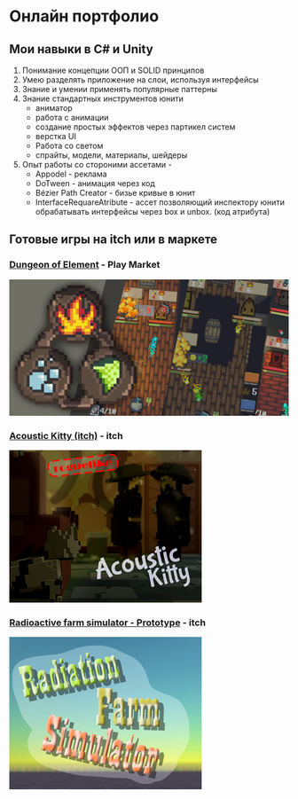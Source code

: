 # Онлайн портфолио

## Мои навыки в **С#** и **Unity**

1. Понимание концепции ООП и SOLID принципов
2. Умею разделять приложение на слои, используя интерфейсы
3. Знание и умении применять популярные паттерны 
4. Знание стандартных инструментов юнити 
     * аниматор 
     * работа с анимации 
     * создание простых эффектов через партикел систем
     * верстка UI
     * Работа со светом
     * спрайты, модели, материалы, шейдеры
5. Опыт работы со стороними ассетами - 
   * Appodel - реклама
   * DoTween - анимация через код
   * Bézier Path Creator - бизье кривые в юнит
   * InterfaceRequareAtribute - ассет позволяющий инспектору юнити обрабатывать интерфейсы через box и unbox. (код атрибута)

## Готовые игры на itch или в маркете

### [Dungeon of Element](https://play.google.com/store/apps/details?id=com.Ma0ooDev.com.unity.Dungeon.of.Element) - Play Market
![GitHub Logo](DescriptionIcon.png)


### [Acoustic Kitty (itch)](https://happymao.itch.io/acoustic-kitty) - itch
![GitHub Logo](CarPrev_1.png)



### [Radioactive farm simulator - Prototype](https://happymao.itch.io/radioactive7farm7simulator) - itch
![GitHub Logo](FarmPrev_1.png)
